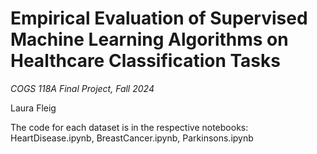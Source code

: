 # Empirical Evaluation of Supervised Machine Learning Algorithms on Healthcare Classification Tasks

*COGS 118A Final Project, Fall 2024*

Laura Fleig

The code for each dataset is in the respective notebooks: HeartDisease.ipynb, BreastCancer.ipynb, Parkinsons.ipynb